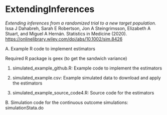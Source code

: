 # ExtendingInferences

*Extending inferences from a randomized trial to a new target population.* Issa J Dahabreh, Sarah E Robertson, Jon A Steingrimsson, Elizabeth A Stuart, and Miguel A Hernán. Statistics in Medicine (2020).  https://onlinelibrary.wiley.com/doi/abs/10.1002/sim.8426

A. Example R code to implement estimators

Required R package is geex (to get the sandwich variance)

1. simulated_example_github.R: Example code to implement the estimators

2. simulated_example.csv: Example simulated data to download and apply the estimators 

3. simulated_example_source_code4.R: Source code for the estimators

B. Simulation code for the continuous outcome simulations: simulationStata.do



